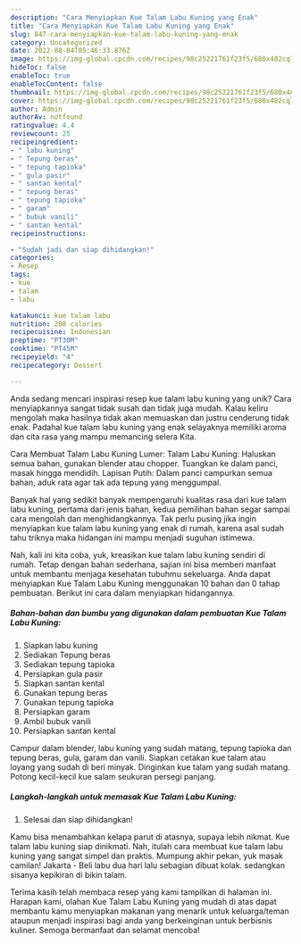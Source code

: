```yaml
---
description: "Cara Menyiapkan Kue Talam Labu Kuning yang Enak"
title: "Cara Menyiapkan Kue Talam Labu Kuning yang Enak"
slug: 847-cara-menyiapkan-kue-talam-labu-kuning-yang-enak
category: Uncategorized
date: 2022-08-04T05:46:33.876Z
image: https://img-global.cpcdn.com/recipes/98c25221761f23f5/680x482cq70/kue-talam-labu-kuning-foto-resep-utama.jpg
hideToc: false
enableToc: true
enableTocContent: false
thumbnail: https://img-global.cpcdn.com/recipes/98c25221761f23f5/680x482cq70/kue-talam-labu-kuning-foto-resep-utama.jpg
cover: https://img-global.cpcdn.com/recipes/98c25221761f23f5/680x482cq70/kue-talam-labu-kuning-foto-resep-utama.jpg
author: Admin
authorAv: notfound
ratingvalue: 4.4
reviewcount: 25
recipeingredient:
- " labu kuning"
- " Tepung beras"
- " tepung tapioka"
- " gula pasir"
- " santan kental"
- " tepung beras"
- " tepung tapioka"
- " garam"
- " bubuk vanili"
- " santan kental"
recipeinstructions:

- "Sudah jadi dan siap dihidangkan!"
categories:
- Resep
tags:
- kue
- talam
- labu

katakunci: kue talam labu 
nutrition: 208 calories
recipecuisine: Indonesian
preptime: "PT30M"
cooktime: "PT45M"
recipeyield: "4"
recipecategory: Dessert

---
```





Anda sedang mencari inspirasi resep kue talam labu kuning yang unik? Cara menyiapkannya sangat tidak susah dan tidak juga mudah. Kalau keliru mengolah maka hasilnya tidak akan memuaskan dan justru cenderung tidak enak. Padahal kue talam labu kuning yang enak selayaknya memiliki aroma dan cita rasa yang mampu memancing selera Kita.





Cara Membuat Talam Labu Kuning Lumer: Talam Labu Kuning: Haluskan semua bahan, gunakan blender atau chopper. Tuangkan ke dalam panci, masak hingga mendidih. Lapisan Putih: Dalam panci campurkan semua bahan, aduk rata agar tak ada tepung yang menggumpal.

Banyak hal yang sedikit banyak mempengaruhi kualitas rasa dari kue talam labu kuning, pertama dari jenis bahan, kedua pemilihan bahan segar sampai cara mengolah dan menghidangkannya. Tak perlu pusing jika ingin menyiapkan kue talam labu kuning yang enak di rumah, karena asal sudah tahu triknya maka hidangan ini mampu menjadi suguhan istimewa.






Nah, kali ini kita coba, yuk, kreasikan kue talam labu kuning sendiri di rumah. Tetap dengan bahan sederhana, sajian ini bisa memberi manfaat untuk membantu menjaga kesehatan tubuhmu sekeluarga. Anda dapat menyiapkan Kue Talam Labu Kuning menggunakan 10 bahan dan 0 tahap pembuatan. Berikut ini cara dalam menyiapkan hidangannya.

<!--inarticleads1-->

##### Bahan-bahan dan bumbu yang digunakan dalam pembuatan Kue Talam Labu Kuning:

1. Siapkan  labu kuning
1. Sediakan  Tepung beras
1. Sediakan  tepung tapioka
1. Persiapkan  gula pasir
1. Siapkan  santan kental
1. Gunakan  tepung beras
1. Gunakan  tepung tapioka
1. Persiapkan  garam
1. Ambil  bubuk vanili
1. Persiapkan  santan kental


Campur dalam blender, labu kuning yang sudah matang, tepung tapioka dan tepung beras, gula, garam dan vanili. Siapkan cetakan kue talam atau loyang yang sudah di beri minyak. Dinginkan kue talam yang sudah matang. Potong kecil-kecil kue salam seukuran persegi panjang. 

<!--inarticleads2-->

##### Langkah-langkah untuk memasak Kue Talam Labu Kuning:


1. Selesai dan siap dihidangkan!

Kamu bisa menambahkan kelapa parut di atasnya, supaya lebih nikmat. Kue talam labu kuning siap dinikmati. Nah, itulah cara membuat kue talam labu kuning yang sangat simpel dan praktis. Mumpung akhir pekan, yuk masak camilan! Jakarta - Beli labu dua hari lalu sebagian dibuat kolak. sedangkan sisanya kepikiran di bikin talam. 

Terima kasih telah membaca resep yang kami tampilkan di halaman ini. Harapan kami, olahan Kue Talam Labu Kuning yang mudah di atas dapat membantu kamu menyiapkan makanan yang menarik untuk keluarga/teman ataupun menjadi inspirasi bagi anda yang berkeinginan untuk berbisnis kuliner. Semoga bermanfaat dan selamat mencoba!
